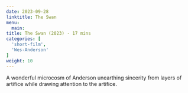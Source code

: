 ```yaml
---
date: 2023-09-28
linktitle: The Swan
menu:
  main:
title: The Swan (2023) - 17 mins
categories: [
  'short-film',
  'Wes-Anderson'
]
weight: 10
---
```


A wonderful microcosm of Anderson unearthing sincerity from layers of artifice while drawing attention to the artifice.